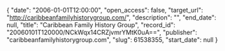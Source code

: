 {
  "date": "2006-01-01T12:00:00", 
  "open_access": false, 
  "target_url": "http://caribbeanfamilyhistorygroup.com/", 
  "description": "", 
  "end_date": null, 
  "title": "Caribbean Family History Group", 
  "record_id": "20060101T120000/NCkWqx14CRZjvmrYMtK0uA==", 
  "publisher": "caribbeanfamilyhistorygroup.com", 
  "slug": 61538355, 
  "start_date": null
}

